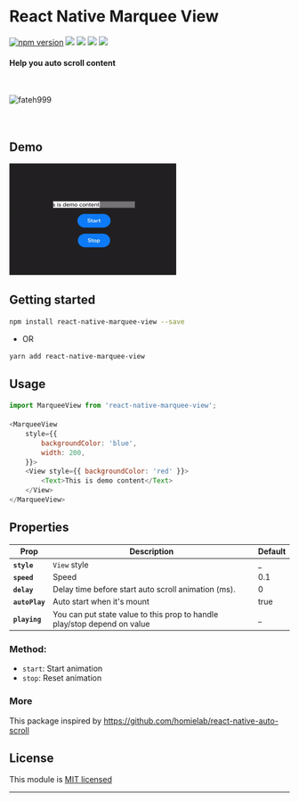 
# React Native Marquee View
[![npm version](https://badge.fury.io/js/react-native-marquee-view.svg)](https://badge.fury.io/js/react-native-marquee-view) ![](https://img.shields.io/github/issues/minhchienwikipedia/react-native-marquee-view.svg) ![](https://img.shields.io/github/forks/minhchienwikipedia/react-native-marquee-view.svg) ![](https://img.shields.io/github/stars/minhchienwikipedia/react-native-marquee-view.svg) ![](https://img.shields.io/github/license/minhchienwikipedia/react-native-marquee-view.svg)
#### Help you auto scroll content

<br><p><a href="https://www.buymeacoffee.com/minhchien"> <img align="left" src="https://cdn.buymeacoffee.com/buttons/v2/default-yellow.png" height="50" width="210" alt="fateh999" /></a></p><br><br><br>

## Demo
<img src="./demo.gif" data-canonical-src="./demo.gif" width="300" height="200" />


## Getting started

```sh
npm install react-native-marquee-view --save
```

- OR


```sh
yarn add react-native-marquee-view
```

## Usage
```javascript
import MarqueeView from 'react-native-marquee-view';

<MarqueeView
	style={{
		backgroundColor: 'blue',
		width: 200,
	}}>
	<View style={{ backgroundColor: 'red' }}>
		<Text>This is demo content</Text>
	</View>
</MarqueeView>

```

## Properties

| Prop                  | Description                                         | Default |
| --------------------- | --------------------------------------------------- | ------- |
| **`style`**           | `View` style                                        | \_      |
| **`speed`**        	| Speed                         | 0.1     |
| **`delay`**           | Delay time before start auto scroll animation (ms). | 0    |
| **`autoPlay`**        | Auto start when it's mount | true    |
| **`playing`**         | You can put state value to this prop to handle play/stop depend on value | \_    |


### Method:
- `start`: Start animation  
- `stop`: Reset animation


### More
This package inspired by https://github.com/homielab/react-native-auto-scroll

## License

This module is [MIT licensed](./LICENSE)

---
  
